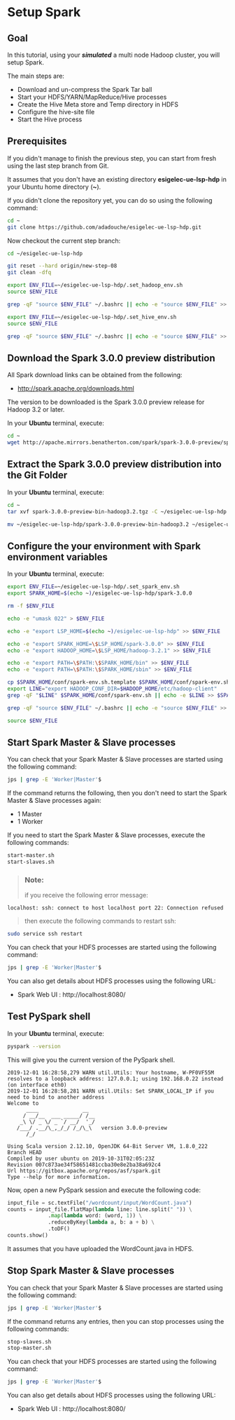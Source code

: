 # Setup Spark

## Goal

In this tutorial, using your ***simulated*** a multi node Hadoop cluster, you will setup Spark.

The main steps are:

  - Download and un-compress the Spark Tar ball
  - Start your HDFS/YARN/MapReduce/Hive processes
  - Create the Hive Meta store and Temp directory in HDFS
  - Configure the hive-site file
  - Start the Hive process

## Prerequisites

If you didn't manage to finish the previous step, you can start from fresh using the last step branch from Git.

It assumes that you don't have an existing directory **esigelec-ue-lsp-hdp** in your Ubuntu home directory (**~**).

If you didn't clone the repository yet, you can do so using the following command:

```sh
cd ~
git clone https://github.com/adadouche/esigelec-ue-lsp-hdp.git
```

Now checkout the current step branch:

```sh
cd ~/esigelec-ue-lsp-hdp

git reset --hard origin/new-step-08
git clean -dfq

export ENV_FILE=~/esigelec-ue-lsp-hdp/.set_hadoop_env.sh
source $ENV_FILE

grep -qF "source $ENV_FILE" ~/.bashrc || echo -e "source $ENV_FILE" >> ~/.bashrc

export ENV_FILE=~/esigelec-ue-lsp-hdp/.set_hive_env.sh
source $ENV_FILE

grep -qF "source $ENV_FILE" ~/.bashrc || echo -e "source $ENV_FILE" >> ~/.bashrc
```

## Download the Spark 3.0.0 preview distribution

All Spark download links can be obtained from the following:

 - http://spark.apache.org/downloads.html

The version to be downloaded is the Spark 3.0.0 preview release for Hadoop 3.2 or later.

In your **Ubuntu** terminal, execute:

```sh
cd ~
wget http://apache.mirrors.benatherton.com/spark/spark-3.0.0-preview/spark-3.0.0-preview-bin-hadoop3.2.tgz
```

## Extract the Spark 3.0.0 preview distribution into the Git Folder

In your **Ubuntu** terminal, execute:

```sh
cd ~
tar xvf spark-3.0.0-preview-bin-hadoop3.2.tgz -C ~/esigelec-ue-lsp-hdp

mv ~/esigelec-ue-lsp-hdp/spark-3.0.0-preview-bin-hadoop3.2 ~/esigelec-ue-lsp-hdp/spark-3.0.0
```

## Configure the your environment with Spark environment variables

In your **Ubuntu** terminal, execute:

```sh
export ENV_FILE=~/esigelec-ue-lsp-hdp/.set_spark_env.sh
export SPARK_HOME=$(echo ~)/esigelec-ue-lsp-hdp/spark-3.0.0

rm -f $ENV_FILE

echo -e "umask 022" > $ENV_FILE

echo -e "export LSP_HOME=$(echo ~)/esigelec-ue-lsp-hdp" >> $ENV_FILE

echo -e "export SPARK_HOME=\$LSP_HOME/spark-3.0.0" >> $ENV_FILE
echo -e "export HADOOP_HOME=\$LSP_HOME/hadoop-3.2.1" >> $ENV_FILE

echo -e "export PATH=\$PATH:\$SPARK_HOME/bin" >> $ENV_FILE
echo -e "export PATH=\$PATH:\$SPARK_HOME/sbin" >> $ENV_FILE

cp $SPARK_HOME/conf/spark-env.sh.template $SPARK_HOME/conf/spark-env.sh
export LINE="export HADOOP_CONF_DIR=$HADOOP_HOME/etc/hadoop-client"
grep -qF "$LINE" $SPARK_HOME/conf/spark-env.sh || echo -e $LINE >> $SPARK_HOME/conf/spark-env.sh

grep -qF "source $ENV_FILE" ~/.bashrc || echo -e "source $ENV_FILE" >> ~/.bashrc

source $ENV_FILE
```

## Start Spark Master & Slave processes

You can check that your Spark Master & Slave processes are started using the following command:

```sh
jps | grep -E 'Worker|Master'$
```

If the command returns the following, then you don't need to start the Spark Master & Slave processes again:
 - 1 Master
 - 1 Worker

If you need to start the Spark Master & Slave processes, execute the following commands:

```sh
start-master.sh
start-slaves.sh
```

> ### **Note:**
> if you receive the following error message:
```
localhost: ssh: connect to host localhost port 22: Connection refused
```
> then execute the following commands to restart ssh:
```sh
sudo service ssh restart
```

You can check that your HDFS processes are started using the following command:

```sh
jps | grep -E 'Worker|Master'$
```

You can also get details about HDFS processes using the following URL:

 - Spark Web UI : http://localhost:8080/

## Test PySpark shell

In your **Ubuntu** terminal, execute:

```sh
pyspark --version
```

This will give you the current version of the PySpark shell.

```
2019-12-01 16:28:58,279 WARN util.Utils: Your hostname, W-PF0VF55M resolves to a loopback address: 127.0.0.1; using 192.168.0.22 instead (on interface eth0)
2019-12-01 16:28:58,281 WARN util.Utils: Set SPARK_LOCAL_IP if you need to bind to another address
Welcome to
      ____              __
     / __/__  ___ _____/ /__
    _\ \/ _ \/ _ `/ __/  '_/
   /___/ .__/\_,_/_/ /_/\_\   version 3.0.0-preview
      /_/

Using Scala version 2.12.10, OpenJDK 64-Bit Server VM, 1.8.0_222
Branch HEAD
Compiled by user ubuntu on 2019-10-31T02:05:23Z
Revision 007c873ae34f58651481ccba30e8e2ba38a692c4
Url https://gitbox.apache.org/repos/asf/spark.git
Type --help for more information.
```

Now, open a new PySpark session and execute the following code:

```python
input_file = sc.textFile("/wordcount/input/WordCount.java")
counts = input_file.flatMap(lambda line: line.split(" ")) \
             .map(lambda word: (word, 1)) \
             .reduceByKey(lambda a, b: a + b) \
             .toDF()
counts.show()
```

It assumes that you have uploaded the WordCount.java in HDFS.

## Stop Spark Master & Slave processes

You can check that your Spark Master & Slave processes are started using the following command:

```sh
jps | grep -E 'Worker|Master'$
```

If the command returns any entries, then you can stop processes using the following commands:

```sh
stop-slaves.sh
stop-master.sh
```

You can check that your HDFS processes are started using the following command:

```sh
jps | grep -E 'Worker|Master'$
```

You can also get details about HDFS processes using the following URL:

- Spark Web UI : http://localhost:8080/
